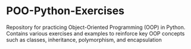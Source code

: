 # POO-Python-Exercises
Repository for practicing Object-Oriented Programming (OOP) in Python. Contains various exercises and examples to reinforce key OOP concepts such as classes, inheritance, polymorphism, and encapsulation
